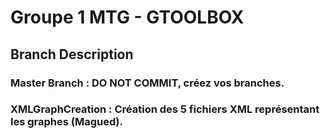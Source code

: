 <h1> Groupe 1 MTG - GTOOLBOX </h1>


<h2> Branch Description </h2>
<h3>Master Branch : DO NOT COMMIT, créez vos branches.</h3>
<h3>XMLGraphCreation : Création des 5 fichiers XML représentant les graphes (Magued).</h3>
